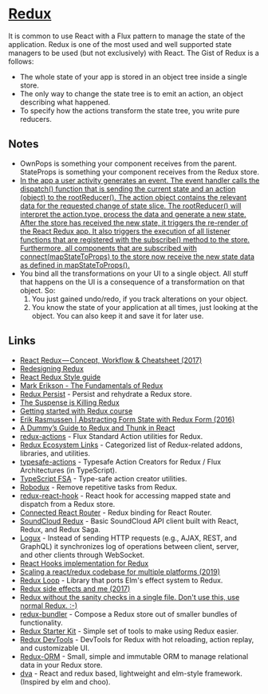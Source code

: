 # [Redux](https://redux.js.org)

It is common to use React with a Flux pattern to manage the state of the application. Redux is one of the most used and well supported state managers to be used (but not exclusively) with React. The Gist of Redux is a follows:

- The whole state of your app is stored in an object tree inside a single store.
- The only way to change the state tree is to emit an action, an object describing what happened.
- To specify how the actions transform the state tree, you write pure reducers.

## Notes

- OwnPops is something your component receives from the parent. StateProps is something your component receives from the Redux store.
- [In the app a user activity generates an event. The event handler calls the dispatch() function that is sending the current state and an action (object) to the rootReducer(). The action object contains the relevant data for the requested change of state slice. The rootReducer() will interpret the action.type, process the data and generate a new state. After the store has received the new state, it triggers the re-render of the React Redux app. It also triggers the execution of all listener functions that are registered with the subscribe() method to the store. Furthermore, all components that are subscribed with connect(mapStateToProps) to the store now receive the new state data as defined in mapStateToProps().](https://medium.com/@javascript_7596/react-redux-concept-workflow-cheatsheet-be00e3ffa853)
- You bind all the transformations on your UI to a single object. All stuff that happens on the UI is a consequence of a transformation on that object. So:
  1. You just gained undo/redo, if you track alterations on your object.
  2. You know the state of your application at all times, just looking at the object. You can also keep it and save it for later use.

## Links

- [React Redux — Concept, Workflow & Cheatsheet (2017)](https://medium.com/@javascript_7596/react-redux-concept-workflow-cheatsheet-be00e3ffa853)
- [Redesigning Redux](https://hackernoon.com/redesigning-redux-b2baee8b8a38)
- [React Redux Style guide](https://github.com/iraycd/React-Redux-Styleguide#readme)
- [Mark Erikson - The Fundamentals of Redux](https://www.youtube.com/watch?v=ewelU8WHXQ4&index=7&list=PLRvKvw42Rc7OWK5s-YGGFSmByDzzgC0HP)
- [Redux Persist](https://github.com/rt2zz/redux-persist#readme) - Persist and rehydrate a Redux store.
- [The Suspense is Killing Redux](https://medium.com/@ryanflorence/the-suspense-is-killing-redux-e888f9692430)
- [Getting started with Redux course](https://egghead.io/courses/getting-started-with-redux)
- [Erik Rasmussen | Abstracting Form State with Redux Form (2016)](https://www.youtube.com/watch?v=eDTi7lYR1VU)
- [A Dummy’s Guide to Redux and Thunk in React](https://medium.com/@stowball/a-dummys-guide-to-redux-and-thunk-in-react-d8904a7005d3)
- [redux-actions](https://github.com/redux-utilities/redux-actions) - Flux Standard Action utilities for Redux.
- [Redux Ecosystem Links](https://github.com/markerikson/redux-ecosystem-links#readme) - Categorized list of Redux-related addons, libraries, and utilities.
- [typesafe-actions](https://github.com/piotrwitek/typesafe-actions) - Typesafe Action Creators for Redux / Flux Architectures (in TypeScript).
- [TypeScript FSA](https://github.com/aikoven/typescript-fsa) - Type-safe action creator utilities.
- [Robodux](https://github.com/neurosnap/robodux) - Remove repetitive tasks from Redux.
- [redux-react-hook](https://github.com/facebookincubator/redux-react-hook) - React hook for accessing mapped state and dispatch from a Redux store.
- [Connected React Router](https://github.com/supasate/connected-react-router) - Redux binding for React Router.
- [SoundCloud Redux](https://github.com/r-park/soundcloud-redux) - Basic SoundCloud API client built with React, Redux, and Redux Saga.
- [Logux](https://github.com/logux/logux) - Instead of sending HTTP requests (e.g., AJAX, REST, and GraphQL) it synchronizes log of operations between client, server, and other clients through WebSocket.
- [React Hooks implementation for Redux](https://github.com/epeli/redux-hooks)
- [Scaling a react/redux codebase for multiple platforms (2019)](https://erock.io/scaling-js-codebase-multiple-platforms/)
- [Redux Loop](https://github.com/redux-loop/redux-loop) - Library that ports Elm's effect system to Redux.
- [Redux side effects and me (2017)](https://medium.com/magnetis-backstage/redux-side-effects-and-me-89c104a4b149)
- [Redux without the sanity checks in a single file. Don't use this, use normal Redux. :-)](https://gist.github.com/gaearon/ffd88b0e4f00b22c3159)
- [redux-bundler](https://github.com/HenrikJoreteg/redux-bundler) - Compose a Redux store out of smaller bundles of functionality.
- [Redux Starter Kit](https://github.com/reduxjs/redux-starter-kit) - Simple set of tools to make using Redux easier.
- [Redux DevTools](https://github.com/reduxjs/redux-devtools) - DevTools for Redux with hot reloading, action replay, and customizable UI.
- [Redux-ORM](https://github.com/redux-orm/redux-orm) - Small, simple and immutable ORM to manage relational data in your Redux store.
- [dva](https://github.com/dvajs/dva) - React and redux based, lightweight and elm-style framework. (Inspired by elm and choo).
